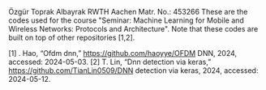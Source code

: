 Özgür Toprak Albayrak
RWTH Aachen
Matr. No.: 453266
These are the codes used for the course "Seminar: Machine Learning for Mobile and Wireless Networks: Protocols and Architecture". Note that these codes are built on top of other repositories [1,2].


[1] . Hao, “Ofdm dnn,” https://github.com/haoyye/OFDM DNN, 2024, accessed: 2024-05-03.
[2] T. Lin, “Dnn detection via keras,” https://github.com/TianLin0509/DNN detection via keras,
2024, accessed: 2024-05-12.
